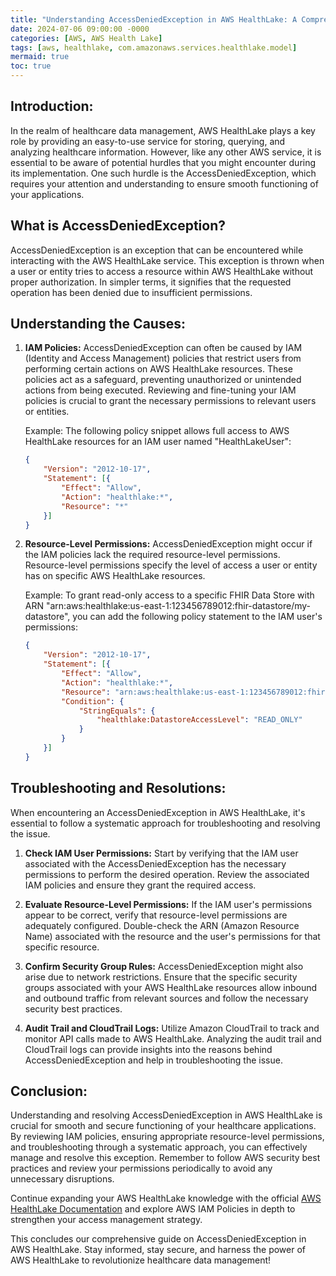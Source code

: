 ```yaml
---
title: "Understanding AccessDeniedException in AWS HealthLake: A Comprehensive Guide"
date: 2024-07-06 09:00:00 -0000
categories: [AWS, AWS Health Lake]
tags: [aws, healthlake, com.amazonaws.services.healthlake.model]
mermaid: true
toc: true
---
```



## Introduction:

In the realm of healthcare data management, AWS HealthLake plays a key role by providing an easy-to-use service for storing, querying, and analyzing healthcare information. However, like any other AWS service, it is essential to be aware of potential hurdles that you might encounter during its implementation. One such hurdle is the AccessDeniedException, which requires your attention and understanding to ensure smooth functioning of your applications.

## What is AccessDeniedException?

AccessDeniedException is an exception that can be encountered while interacting with the AWS HealthLake service. This exception is thrown when a user or entity tries to access a resource within AWS HealthLake without proper authorization. In simpler terms, it signifies that the requested operation has been denied due to insufficient permissions.

## Understanding the Causes:

1. **IAM Policies:** AccessDeniedException can often be caused by IAM (Identity and Access Management) policies that restrict users from performing certain actions on AWS HealthLake resources. These policies act as a safeguard, preventing unauthorized or unintended actions from being executed. Reviewing and fine-tuning your IAM policies is crucial to grant the necessary permissions to relevant users or entities.

   Example: The following policy snippet allows full access to AWS HealthLake resources for an IAM user named "HealthLakeUser":

   ```json
   {
       "Version": "2012-10-17",
       "Statement": [{
           "Effect": "Allow",
           "Action": "healthlake:*",
           "Resource": "*"
       }]
   }
   ```

2. **Resource-Level Permissions:** AccessDeniedException might occur if the IAM policies lack the required resource-level permissions. Resource-level permissions specify the level of access a user or entity has on specific AWS HealthLake resources.

   Example: To grant read-only access to a specific FHIR Data Store with ARN "arn:aws:healthlake:us-east-1:123456789012:fhir-datastore/my-datastore", you can add the following policy statement to the IAM user's permissions:

   ```json
   {
       "Version": "2012-10-17",
       "Statement": [{
           "Effect": "Allow",
           "Action": "healthlake:*",
           "Resource": "arn:aws:healthlake:us-east-1:123456789012:fhir-datastore/my-datastore",
           "Condition": {
               "StringEquals": {
                   "healthlake:DatastoreAccessLevel": "READ_ONLY"
               }
           }
       }]
   }
   ```

## Troubleshooting and Resolutions:

When encountering an AccessDeniedException in AWS HealthLake, it's essential to follow a systematic approach for troubleshooting and resolving the issue.

1. **Check IAM User Permissions:** Start by verifying that the IAM user associated with the AccessDeniedException has the necessary permissions to perform the desired operation. Review the associated IAM policies and ensure they grant the required access.

2. **Evaluate Resource-Level Permissions:** If the IAM user's permissions appear to be correct, verify that resource-level permissions are adequately configured. Double-check the ARN (Amazon Resource Name) associated with the resource and the user's permissions for that specific resource.

3. **Confirm Security Group Rules:** AccessDeniedException might also arise due to network restrictions. Ensure that the specific security groups associated with your AWS HealthLake resources allow inbound and outbound traffic from relevant sources and follow the necessary security best practices.

4. **Audit Trail and CloudTrail Logs:** Utilize Amazon CloudTrail to track and monitor API calls made to AWS HealthLake. Analyzing the audit trail and CloudTrail logs can provide insights into the reasons behind AccessDeniedException and help in troubleshooting the issue.

## Conclusion:

Understanding and resolving AccessDeniedException in AWS HealthLake is crucial for smooth and secure functioning of your healthcare applications. By reviewing IAM policies, ensuring appropriate resource-level permissions, and troubleshooting through a systematic approach, you can effectively manage and resolve this exception. Remember to follow AWS security best practices and review your permissions periodically to avoid any unnecessary disruptions.

Continue expanding your AWS HealthLake knowledge with the official [AWS HealthLake Documentation](https://docs.aws.amazon.com/healthlake/latest/APIReference/Welcome.html) and explore AWS IAM Policies in depth to strengthen your access management strategy.

This concludes our comprehensive guide on AccessDeniedException in AWS HealthLake. Stay informed, stay secure, and harness the power of AWS HealthLake to revolutionize healthcare data management!
